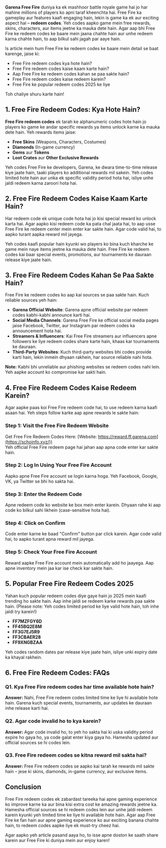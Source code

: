 **Garena Free Fire** duniya ka ek mashhoor battle royale game hai jo har mahine millions of players ko apni taraf kheenchta hai. Free Fire ka gameplay aur features kaafi engaging hain, lekin is game ka ek aur exciting aspect hai – **redeem codes**. Yeh codes aapko game mein free rewards, skins, characters, aur items jeetne ka mauka dete hain. Agar aap bhi Free Fire ke redeem codes ke baare mein jaana chahte hain aur unhe redeem karna chahte hain, to aap bilkul sahi jagah par aaye hain.

Is article mein hum Free Fire ke redeem codes ke baare mein detail se baat karenge, jaise ki:
- Free Fire redeem codes kya hote hain?
- Free Fire redeem codes kaise kaam karte hain?
- Aap Free Fire ke redeem codes kahan se paa sakte hain?
- Free Fire redeem codes kaise redeem karein?
- Free Fire ke popular redeem codes 2025 ke liye

Toh chaliye shuru karte hain!

## 1. Free Fire Redeem Codes: Kya Hote Hain?

**Free Fire redeem codes** ek tarah ke alphanumeric codes hote hain jo players ko game ke andar specific rewards ya items unlock karne ka mauka dete hain. Yeh rewards items jaise:
- **Free Skins** (Weapons, Characters, Costumes)
- **Diamonds** (In-game currency)
- **Gems** aur **Tokens**
- **Loot Crates** aur **Other Exclusive Rewards**

Yeh codes Free Fire ke developers, Garena, ke dwara time-to-time release kiye jaate hain, taaki players ko additional rewards mil sakein. Yeh codes limited hote hain aur unka ek specific validity period hota hai, isliye unhe jaldi redeem karna zaroori hota hai.

## 2. Free Fire Redeem Codes Kaise Kaam Karte Hain?

Har redeem code ek unique code hota hai jo kisi special reward ko unlock karta hai. Agar aapko kisi redeem code ka pata chal jaata hai, to aap usse Free Fire ke redeem center mein enter kar sakte hain. Agar code valid hai, to aapko turant aapka reward mil jayega.

Yeh codes kaafi popular hain kyunki wo players ko bina kuch kharche ke game mein naye items jeetne ka mauka dete hain. Free Fire ke redeem codes kai baar special events, promotions, aur tournaments ke dauraan release kiye jaate hain.

## 3. Free Fire Redeem Codes Kahan Se Paa Sakte Hain?

Free Fire ke redeem codes ko aap kai sources se paa sakte hain. Kuch reliable sources yeh hain:

- **Garena Official Website**: Garena apne official website par redeem codes kabhi-kabhi announce karti hai.
- **Social Media Channels**: Garena Free Fire ke official social media pages jaise Facebook, Twitter, aur Instagram par redeem codes ka announcement hota hai.
- **Streamers & Influencers**: Kai Free Fire streamers aur influencers apne followers ke liye redeem codes share karte hain, khaas kar tournaments ke dauraan.
- **Third-Party Websites**: Kuch third-party websites bhi codes provide karti hain, lekin inmein dhyaan rakhein, har source reliable nahi hota.

**Note:** Kabhi bhi unreliable aur phishing websites se redeem codes nahi lein. Yeh aapke account ko compromise kar sakti hain.

## 4. Free Fire Redeem Codes Kaise Redeem Karein?

Agar aapke paas koi Free Fire redeem code hai, to use redeem karna kaafi asaan hai. Yeh steps follow karke aap apne rewards le sakte hain:

### Step 1: Visit the Free Fire Redeem Website
Get Free Fire Redeem Codes Here: [Website: https://reward.ff.garena.com](https://schoinfo.xyz/))  
Yeh official Free Fire redeem page hai jahan aap apna code enter kar sakte hain.

### Step 2: Log In Using Your Free Fire Account
Aapko apne Free Fire account se login karna hoga. Yeh Facebook, Google, VK, ya Twitter se bhi ho sakta hai.

### Step 3: Enter the Redeem Code
Apne redeem code ko website ke box mein enter karein. Dhyaan rahe ki aap code ko bilkul sahi likhein (case-sensitive hota hai).

### Step 4: Click on Confirm
Code enter karne ke baad "Confirm" button par click karein. Agar code valid hai, to aapko turant apna reward mil jayega.

### Step 5: Check Your Free Fire Account
Reward aapke Free Fire account mein automatically add ho jaayega. Aap apne inventory mein jaa kar ise check kar sakte hain.

## 5. Popular Free Fire Redeem Codes 2025

Yahan kuch popular redeem codes diye gaye hain jo 2025 mein kaafi trending ho sakte hain. Aap inhe jaldi se redeem karke rewards paa sakte hain. (Please note: Yeh codes limited period ke liye valid hote hain, toh inhe jaldi try karein!)

- **FF7MZFGY6D**
- **FF45BQ2E8M**
- **FF3G7EJ5R9**
- **FF3CBAER28**
- **FF9XNGBZAA**

Yeh codes random dates par release kiye jaate hain, isliye unki expiry date ka khayal rakhein.

## 6. Free Fire Redeem Codes: FAQs

### Q1. Kya Free Fire redeem codes har time available hote hain?
**Answer:** Nahi, Free Fire redeem codes limited time ke liye hi available hote hain. Garena kuch special events, tournaments, aur updates ke dauraan inhe release karti hai.

### Q2. Agar code invalid ho to kya karein?
**Answer:** Agar code invalid ho, to yeh ho sakta hai ki uska validity period expire ho gaya ho, ya code galat enter kiya gaya ho. Hamesha updated aur official sources se hi codes lein.

### Q3. Free Fire redeem codes se kitna reward mil sakta hai?
**Answer:** Free Fire redeem codes se aapko kai tarah ke rewards mil sakte hain – jese ki skins, diamonds, in-game currency, aur exclusive items.

## Conclusion

Free Fire redeem codes ek zabardast tareeka hai apne gaming experience ko improve karne ka aur bina kisi extra cost ke amazing rewards jeetne ka. Hamesha official sources se hi redeem codes lein aur unhe jaldi redeem karein kyunki yeh limited time ke liye hi available hote hain. Agar aap Free Fire ke fan hain aur apne gaming experience ko aur exciting banana chahte hain, to redeem codes aapke liye ek must-try cheez hai.

Agar aapko yeh article pasand aaya ho, to isse apne doston ke saath share karein aur Free Fire ki duniya mein aur enjoy karen!

